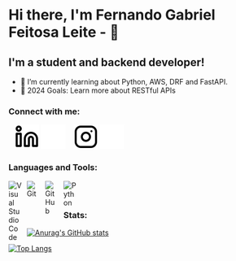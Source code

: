 # Hi there, I'm Fernando Gabriel Feitosa Leite - 👋 

## I'm a student and backend developer!

- 🌱 I’m currently learning about Python, AWS, DRF and FastAPI. 
- 🥅 2024 Goals: Learn more about RESTful APIs

### Connect with me:

&nbsp;&nbsp;
[![website](https://raw.githubusercontent.com/codeSTACKr/codeSTACKr/master/img/linkedin-light.svg)](https://www.linkedin.com/in/fernando-leite-54a697211/#gh-light-mode-only)
[![website](https://raw.githubusercontent.com/codeSTACKr/codeSTACKr/master/img/linkedin-dark.svg)](https://www.linkedin.com/in/fernando-leite-54a697211/#gh-dark-mode-only)
&nbsp;&nbsp;
[![website](https://raw.githubusercontent.com/codeSTACKr/codeSTACKr/master/img/instagram-light.svg)](https://instagram.com/fernandogfleite#gh-light-mode-only)
[![website](https://raw.githubusercontent.com/codeSTACKr/codeSTACKr/master/img/instagram-dark.svg)](https://instagram.com/fernandogfleite#gh-dark-mode-only)

### Languages and Tools:

<img align="left" alt="Visual Studio Code" width="26px" src="https://cdn.jsdelivr.net/gh/devicons/devicon/icons/vscode/vscode-original.svg" style="padding-right:10px;" />
<img align="left" alt="Git" width="26px" src="https://cdn.jsdelivr.net/gh/devicons/devicon/icons/git/git-original.svg" style="padding-right:10px;" />
<img align="left" alt="GitHub" width="26px" src="https://user-images.githubusercontent.com/3369400/139447912-e0f43f33-6d9f-45f8-be46-2df5bbc91289.png" style="padding-right:10px;" />
<img align="left" alt="Python" width="26px" src="https://upload.wikimedia.org/wikipedia/commons/c/c3/Python-logo-notext.svg" style="padding-right:10px;" />

<br/>
<br/>

### Stats:

[![Anurag's GitHub stats](https://github-readme-stats.vercel.app/api?username=fernandogfleite&count_private=true&show_icons=true&theme=dark)](https://github.com/anuraghazra/github-readme-stats)

[![Top Langs](https://github-readme-stats.vercel.app/api/top-langs/?username=fernandogfleite&layout=compact)](https://github.com/anuraghazra/github-readme-stats)
